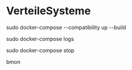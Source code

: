 # VerteileSysteme
sudo docker-compose --compatibility up --build

sudo docker-compose logs

sudo docker-compose stop

bmon